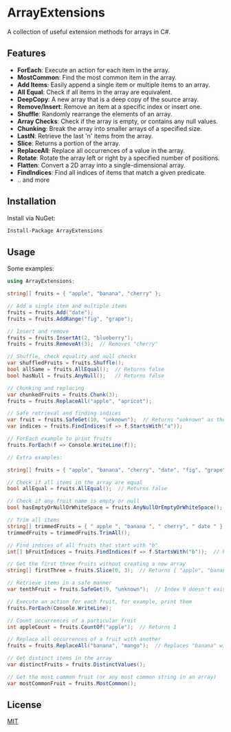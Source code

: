 # ArrayExtensions

A collection of useful extension methods for arrays in C#. 

## Features

- **ForEach**: Execute an action for each item in the array.
- **MostCommon**: Find the most common item in the array.
- **Add Items**: Easily append a single item or multiple items to an array.
- **All Equal**: Check if all items in the array are equivalent.
- **DeepCopy**: A new array that is a deep copy of the source array.
- **Remove/Insert**: Remove an item at a specific index or insert one.
- **Shuffle**: Randomly rearrange the elements of an array.
- **Array Checks**: Check if the array is empty, or contains any null values.
- **Chunking**: Break the array into smaller arrays of a specified size.
- **LastN**: Retrieve the last 'n' items from the array.
- **Slice**: Returns a portion of the array.
- **ReplaceAll**: Replace all occurrences of a value in the array.
- **Rotate**: Rotate the array left or right by a specified number of positions.
- **Flatten**: Convert a 2D array into a single-dimensional array.
- **FindIndices**: Find all indices of items that match a given predicate.
- .. and more

## Installation

Install via NuGet:

```bash
Install-Package ArrayExtensions
```

## Usage

Some examples:

```csharp
using ArrayExtensions;

string[] fruits = { "apple", "banana", "cherry" };

// Add a single item and multiple items
fruits = fruits.Add("date");
fruits = fruits.AddRange("fig", "grape");

// Insert and remove
fruits = fruits.InsertAt(2, "blueberry");
fruits = fruits.RemoveAt(3);  // Removes "cherry"

// Shuffle, check equality and null checks
var shuffledFruits = fruits.Shuffle();
bool allSame = fruits.AllEqual();  // Returns false
bool hasNull = fruits.AnyNull();   // Returns false

// Chunking and replacing
var chunkedFruits = fruits.Chunk(3);
fruits = fruits.ReplaceAll("apple", "apricot");

// Safe retrieval and finding indices
var fruit = fruits.SafeGet(10, "unknown");  // Returns "unknown" as the 10th index doesn't exist
var indices = fruits.FindIndices(f => f.StartsWith("a"));

// ForEach example to print fruits
fruits.ForEach(f => Console.WriteLine(f));

// Extra examples:

string[] fruits = { "apple", "banana", "cherry", "date", "fig", "grape", "blueberry" };

// Check if all items in the array are equal
bool allEqual = fruits.AllEqual();  // Returns false

// Check if any fruit name is empty or null
bool hasEmptyOrNullOrWhiteSpace = fruits.AnyNullOrEmptyOrWhiteSpace();  // Returns false

// Trim all items
string[] trimmedFruits = { " apple ", "banana ", " cherry", " date " };
trimmedFruits = trimmedFruits.TrimAll();

// Find indices of all fruits that start with "b"
int[] bFruitIndices = fruits.FindIndices(f => f.StartsWith("b"));  // Returns indices for "banana" and "blueberry"

// Get the first three fruits without creating a new array 
string[] firstThree = fruits.Slice(0, 3);  // Returns { "apple", "banana", "cherry" }

// Retrieve items in a safe manner
var tenthFruit = fruits.SafeGet(9, "unknown");  // Index 9 doesn't exist, so it returns "unknown"

// Execute an action for each fruit, for example, print them
fruits.ForEach(Console.WriteLine);

// Count occurrences of a particular fruit
int appleCount = fruits.CountOf("apple");  // Returns 1

// Replace all occurrences of a fruit with another
fruits = fruits.ReplaceAll("banana", "mango");  // Replaces "banana" with "mango"

// Get distinct items in the array
var distinctFruits = fruits.DistinctValues();

// Get the most common fruit (or any most common string in an array)
var mostCommonFruit = fruits.MostCommon();
```

## License

[MIT](https://opensource.org/licenses/MIT)
